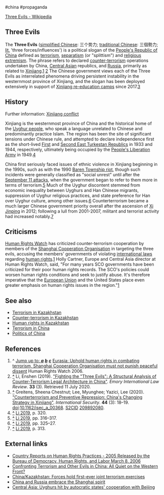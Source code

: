 #china #propaganda

[Three Evils - Wikipedia](https://en.wikipedia.org/wiki/Three_Evils)

## Three Evils

The **Three Evils** ([simplified Chinese](https://en.wikipedia.org/wiki/Simplified_Chinese_characters "Simplified Chinese characters"): 三个势力; [traditional Chinese](https://en.wikipedia.org/wiki/Traditional_Chinese_characters "Traditional Chinese characters"): 三個勢力; [lit.](https://en.wikipedia.org/wiki/Literal_translation "Literal translation") 'three forces/influences') is a political slogan of the [People's Republic of China](https://en.wikipedia.org/wiki/People%27s_Republic_of_China "People's Republic of China") defined as [terrorism](https://en.wikipedia.org/wiki/Terrorism "Terrorism"), [separatism](https://en.wikipedia.org/wiki/Separatism "Separatism") (or "splittism") and [religious extremism](https://en.wikipedia.org/wiki/Religious_extremism "Religious extremism"). The phrase refers to declared [counter-terrorism](https://en.wikipedia.org/wiki/Counter-terrorism "Counter-terrorism") operations undertaken by China, [Central Asian](https://en.wikipedia.org/wiki/Central_Asia "Central Asia") republics, and [Russia](https://en.wikipedia.org/wiki/Russia "Russia"), primarily as related to [Xinjiang](https://en.wikipedia.org/wiki/Xinjiang "Xinjiang").[1](read://https_en.wikipedia.org/?url=https%3A%2F%2Fen.wikipedia.org%2Fwiki%2FThree_Evils#cite_note-HR-1) [2](read://https_en.wikipedia.org/?url=https%3A%2F%2Fen.wikipedia.org%2Fwiki%2FThree_Evils#cite_note-Li2019-2) The Chinese government views each of the Three Evils as interrelated phenomena driving persistent instability in the westernmost province of Xinjiang, and the slogan has been deployed extensively in support of [Xinjiang re-education camps](https://en.wikipedia.org/wiki/Xinjiang_re-education_camps "Xinjiang re-education camps") since 2017.[3](read://https_en.wikipedia.org/?url=https%3A%2F%2Fen.wikipedia.org%2Fwiki%2FThree_Evils#cite_note-Greitens_et_al._2020-3)

## History

Further information: [Xinjiang conflict](https://en.wikipedia.org/wiki/Xinjiang_conflict "Xinjiang conflict")

Xinjiang is the westernmost province of China and the historical home of the [Uyghur people](https://en.wikipedia.org/wiki/Uyghur_people "Uyghur people"), who speak a language unrelated to Chinese and predominantly practice Islam. The region has been the site of significant tensions under Chinese rule, and attempted to declare independence first as the short-lived [First](https://en.wikipedia.org/wiki/First_East_Turkestan_Republic "First East Turkestan Republic") and [Second East Turkestan Republics](https://en.wikipedia.org/wiki/Second_East_Turkestan_Republic "Second East Turkestan Republic") in 1933 and 1944, respectively, ultimately being occupied by the [People's Liberation Army](https://en.wikipedia.org/wiki/People%27s_Liberation_Army "People's Liberation Army") in 1949.[4](read://https_en.wikipedia.org/?url=https%3A%2F%2Fen.wikipedia.org%2Fwiki%2FThree_Evils#cite_note-FOOTNOTELi2019320-4)

China first seriously faced issues of ethnic violence in Xinjiang beginning in the 1990s, such as with the 1990 [Baren Township riot](https://en.wikipedia.org/wiki/Baren_Township_riot "Baren Township riot"), though such incidents were generally classified as "social unrest" until after the [September 11 attacks](https://en.wikipedia.org/wiki/September_11_attacks "September 11 attacks"), when the government began to refer to them more in terms of terrorism.[5](read://https_en.wikipedia.org/?url=https%3A%2F%2Fen.wikipedia.org%2Fwiki%2FThree_Evils#cite_note-FOOTNOTELi2019316%E2%80%93317-5) Much of the Uyghur discontent stemmed from economic inequality between Uyghurs and Han Chinese migrants, suppression of Uyghur religious practices, and state preference for Han over Uyghur culture, among other issues.[6](read://https_en.wikipedia.org/?url=https%3A%2F%2Fen.wikipedia.org%2Fwiki%2FThree_Evils#cite_note-FOOTNOTELi2019325%E2%80%9327-6) Counterterrorism became a much larger Chinese government priority overall after the ascension of [Xi Jinping](https://en.wikipedia.org/wiki/Xi_Jinping "Xi Jinping") in 2012; following a lull from 2001-2007, militant and terrorist activity had increased notably.[7](read://https_en.wikipedia.org/?url=https%3A%2F%2Fen.wikipedia.org%2Fwiki%2FThree_Evils#cite_note-FOOTNOTELi2019313-7)

## Criticisms

[Human Rights Watch](https://en.wikipedia.org/wiki/Human_Rights_Watch "Human Rights Watch") has criticized counter-terrorism cooperation by members of the [Shanghai Cooperation Organisation](https://en.wikipedia.org/wiki/Shanghai_Cooperation_Organisation "Shanghai Cooperation Organisation") in targeting the three evils, accusing the members' governments of violating [international laws](https://en.wikipedia.org/wiki/International_law "International law") regarding [human rights](https://en.wikipedia.org/wiki/Human_rights "Human rights").[1](read://https_en.wikipedia.org/?url=https%3A%2F%2Fen.wikipedia.org%2Fwiki%2FThree_Evils#cite_note-HR-1) Holly Cartner, Europe and Central Asia director at Human Rights Watch, said, "For many years SCO governments have been criticized for their poor human rights records. The SCO's policies could worsen human rights conditions and seek to justify abuse. It's therefore imperative that the [European Union](https://en.wikipedia.org/wiki/European_Union "European Union") and the United States place even greater emphasis on human rights issues in the region."[1](read://https_en.wikipedia.org/?url=https%3A%2F%2Fen.wikipedia.org%2Fwiki%2FThree_Evils#cite_note-HR-1)

## See also

-   [Terrorism in Kazakhstan](https://en.wikipedia.org/wiki/Terrorism_in_Kazakhstan "Terrorism in Kazakhstan")
-   [Counter-terrorism in Kazakhstan](https://en.wikipedia.org/wiki/Counter-terrorism_in_Kazakhstan "Counter-terrorism in Kazakhstan")
-   [Human rights in Kazakhstan](https://en.wikipedia.org/wiki/Human_rights_in_Kazakhstan "Human rights in Kazakhstan")
-   [Terrorism in China](https://en.wikipedia.org/wiki/Terrorism_in_China "Terrorism in China")
-   [Politics of China](https://en.wikipedia.org/wiki/Politics_of_China "Politics of China")

## References

1.  ^ [Jump up to: _**a**_](read://https_en.wikipedia.org/?url=https%3A%2F%2Fen.wikipedia.org%2Fwiki%2FThree_Evils#cite_ref-HR_1-0) [_**b**_](read://https_en.wikipedia.org/?url=https%3A%2F%2Fen.wikipedia.org%2Fwiki%2FThree_Evils#cite_ref-HR_1-1) [_**c**_](read://https_en.wikipedia.org/?url=https%3A%2F%2Fen.wikipedia.org%2Fwiki%2FThree_Evils#cite_ref-HR_1-2) [Eurasia: Uphold human rights in combating terrorism, Shanghai Cooperation Organisation must not punish peaceful dissent](http://hrw.org/english/docs/2006/06/14/eca13545.htm) Human Rights Watch 2006.
2.  **[^](read://https_en.wikipedia.org/?url=https%3A%2F%2Fen.wikipedia.org%2Fwiki%2FThree_Evils#cite_ref-Li2019_2-0 "Jump up")** Li, Enshen (2019). ["Fighting the "Three Evils": A Structural Analysis of Counter-Terrorism Legal Architecture in China"](https://law.emory.edu/eilr/content/volume-33/issue-3/index.html). _Emory International Law Review_. **33** (3). Retrieved 11 July 2020.
3.  **[^](read://https_en.wikipedia.org/?url=https%3A%2F%2Fen.wikipedia.org%2Fwiki%2FThree_Evils#cite_ref-Greitens_et_al._2020_3-0 "Jump up")** Greitens, Sheena Chestnut; Lee, Myunghee; Yazici, Lee (2020). ["Counterterrorism and Preventive Repression: China's Changing Strategy in Xinjiang"](https://doi.org/10.1162%2Fisec_a_00368). _International Security_. **44** (3): 18–19. [doi](https://en.wikipedia.org/wiki/Doi_(identifier) "Doi (identifier)"):[10.1162/isec_a_00368](https://doi.org/10.1162%2Fisec_a_00368). [S2CID](https://en.wikipedia.org/wiki/S2CID_(identifier) "S2CID (identifier)") [209892080](https://api.semanticscholar.org/CorpusID:209892080).
4.  **[^](read://https_en.wikipedia.org/?url=https%3A%2F%2Fen.wikipedia.org%2Fwiki%2FThree_Evils#cite_ref-FOOTNOTELi2019320_4-0 "Jump up")** [Li 2019](read://https_en.wikipedia.org/?url=https%3A%2F%2Fen.wikipedia.org%2Fwiki%2FThree_Evils#CITEREFLi2019), p. 320.
5.  **[^](read://https_en.wikipedia.org/?url=https%3A%2F%2Fen.wikipedia.org%2Fwiki%2FThree_Evils#cite_ref-FOOTNOTELi2019316%E2%80%93317_5-0 "Jump up")** [Li 2019](read://https_en.wikipedia.org/?url=https%3A%2F%2Fen.wikipedia.org%2Fwiki%2FThree_Evils#CITEREFLi2019), pp. 316–317.
6.  **[^](read://https_en.wikipedia.org/?url=https%3A%2F%2Fen.wikipedia.org%2Fwiki%2FThree_Evils#cite_ref-FOOTNOTELi2019325%E2%80%9327_6-0 "Jump up")** [Li 2019](read://https_en.wikipedia.org/?url=https%3A%2F%2Fen.wikipedia.org%2Fwiki%2FThree_Evils#CITEREFLi2019), pp. 325–27.
7.  **[^](read://https_en.wikipedia.org/?url=https%3A%2F%2Fen.wikipedia.org%2Fwiki%2FThree_Evils#cite_ref-FOOTNOTELi2019313_7-0 "Jump up")** [Li 2019](read://https_en.wikipedia.org/?url=https%3A%2F%2Fen.wikipedia.org%2Fwiki%2FThree_Evils#CITEREFLi2019), p. 313.

## External links

-   [Country Reports on Human Rights Practices - 2005 Released by the Bureau of Democracy, Human Rights, and Labor March 8, 2006](https://2001-2009.state.gov/g/drl/rls/hrrpt/2005/61605.htm)
-   [Confronting Terrorism and Other Evils in China: All Quiet on the Western Front?](https://web.archive.org/web/20061007163313/http://www.silkroadstudies.org/new/docs/CEF/Quarterly/May_2006/Chung.pdf)
-   [China/Kazakhstan: Forces hold first-ever joint terrorism exercises](http://www.rferl.org/featuresarticle/2006/8/ad017a5d-25c1-47a3-a683-ba97124f0c61.html)
-   [China and Russia embrace the Shanghai spirit](https://web.archive.org/web/20060617053435/http://www.atimes.com/atimes/China/HF16Ad01.html)
-   [Central Asia: Uyghurs hit by autocratic states' cooperation with Beijing](http://www.rferl.org/featuresarticle/2006/04/d94d313a-bbda-4bc2-a743-c1d8d6b0e56e.html)

[](https://en.wikipedia.org/wiki/Three_Evils?action=edit)